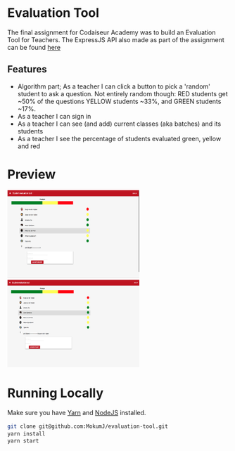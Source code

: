 
# Evaluation Tool

The final assignment for Codaiseur Academy was to build an Evaluation Tool for Teachers. The ExpressJS API also made as part of the assignment can be found [here](https://github.com/MokumJ/evaluation-tool-API)

## Features
- Algorithm part; As a teacher I can click a button to pick a 'random' student to ask a question. Not entirely random though: RED students get ~50% of the questions YELLOW students ~33%, and GREEN students ~17%.
- As a teacher I can sign in
- As a teacher I can see (and add) current classes (aka batches) and its students
- As a teacher I see the percentage of students evaluated green, yellow and red


# Preview
<img src="https://github.com/MokumJ/evaluation-tool/blob/master/src/fixtures/Preview_evaluationtool1.png" width="300" height="200" />
<img src="https://github.com/MokumJ/evaluation-tool/blob/master/src/fixtures/preview_evaluationtool2.png" width="300" height="200" />

# Running Locally

Make sure you have [Yarn](https://yarnpkg.com/en/) and [NodeJS](https://nodejs.org/en/) installed.

```bash
git clone git@github.com:MokumJ/evaluation-tool.git
yarn install
yarn start
```

